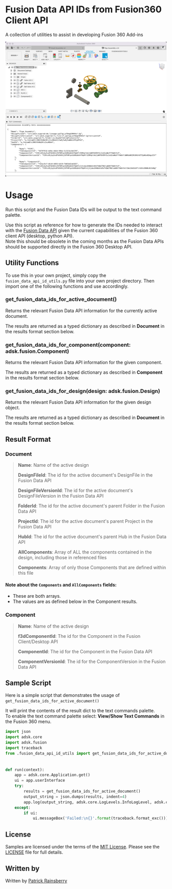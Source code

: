 # Fusion Data API IDs from Fusion360 Client API
A collection of utilities to assist in developing Fusion 360 Add-ins

![Cover](./resources/cover.png)

# Usage
Run this script and the Fusion Data IDs will be output to the text command palette.

Use this script as reference for how to generate the IDs 
needed to interact with the 
[Fusion Data API](
    https://forge.autodesk.com/en/docs/fusiondata/v1/developers_guide/overview/
) 
given the current capabilities of the Fusion 360 client API 
(desktop, python API).  
Note this should be obsolete in the coming months 
as the Fusion Data APIs should be supported directly 
in the Fusion 360 Desktop API.

## Utility Functions
To use this in your own project, simply copy the `fusion_data_api_id_utils.py` 
file into your own project directory. Then import one of the following functions and use accordingly.


### get_fusion_data_ids_for_active_document()

Returns the relevant Fusion Data API information for the currently active document.

The results are returned as a typed dictionary as described in **Document** in the results format section below.

### get_fusion_data_ids_for_component(component: adsk.fusion.Component)

Returns the relevant Fusion Data API information for the given component.

The results are returned as a typed dictionary as described in **Component** in the results format section below.

### get_fusion_data_ids_for_design(design: adsk.fusion.Design)

Returns the relevant Fusion Data API information for the given design object.

The results are returned as a typed dictionary as described in **Document** in the results format section below.

## Result Format

### Document
>**Name**: Name of the active design
> 
>**DesignFileId**: The id for the active document's DesignFile in the Fusion Data API
> 
>**DesignFileVersionId**: The id for the active document's DesignFileVersion in the Fusion Data API
> 
>**FolderId**: The id for the active document's parent Folder in the Fusion Data API
> 
>**ProjectId**: The id for the active document's parent Project in the Fusion Data API
> 
>**HubId**: The id for the active document's parent Hub in the Fusion Data API
> 
>**AllComponents**: Array of ALL the components contained in the design, including those in referenced files
> 
>**Components**: Array of only those Components that are defined within this file

#### Note about the `Components` and `AllComponents` fields:
* These are both arrays.
* The values are as defined below in the Component results.

### Component
>**Name**: Name of the active design
> 
>**f3dComponentId**: The id for the Component in the Fusion Client/Desktop API
> 
>**ComponentId**: The id for the Component in the Fusion Data API
> 
>**ComponentVersionId**: The id for the ComponentVersion in the Fusion Data API

## Sample Script
Here is a simple script that demonstrates the usage of `get_fusion_data_ids_for_active_document()`

It will print the contents of the result dict to the text commands palette.  
To enable the text command palette select: **View/Show Text Commands** in the Fusion 360 menu.

```python
import json
import adsk.core
import adsk.fusion
import traceback
from .fusion_data_api_id_utils import get_fusion_data_ids_for_active_document


def run(context):
    app = adsk.core.Application.get()
    ui = app.userInterface
    try:
        results = get_fusion_data_ids_for_active_document()
        output_string = json.dumps(results, indent=4)
        app.log(output_string, adsk.core.LogLevels.InfoLogLevel, adsk.core.LogTypes.ConsoleLogType)
    except:
        if ui:
            ui.messageBox('Failed:\n{}'.format(traceback.format_exc()))
```

## License
Samples are licensed under the terms of the [MIT License](http://opensource.org/licenses/MIT). Please see the [LICENSE](LICENSE) file for full details.

## Written by

Written by [Patrick Rainsberry](https://www.linkedin.com/in/patrickrainsberry/) <br />

